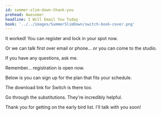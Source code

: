 ```yaml
---
id: summer-slim-down-thank-you
prehead: Awesome!
headline: I Will Email You Today
book: '../../images/SummerSlimDown/switch-book-cover.png'
---
```


It worked! You can register and lock in your spot now.

Or we can talk first over email or phone... or you can come to the studio.

If you have any questions, ask me.

Remember... registration is open now.

Below is you can sign up for the plan that fits your schedule.

The download link for Switch is there too.

Go through the substitutions. They're incredibly helpful.

Thank you for getting on the early bird list. I'll talk with you soon!
